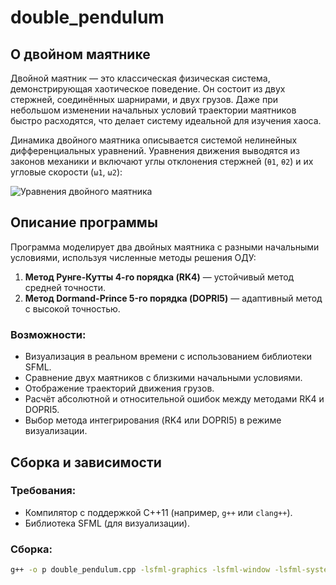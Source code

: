 # double_pendulum

## О двойном маятнике
Двойной маятник — это классическая физическая система, демонстрирующая хаотическое поведение. Он состоит из двух стержней, соединённых шарнирами, и двух грузов. Даже при небольшом изменении начальных условий траектории маятников быстро расходятся, что делает систему идеальной для изучения хаоса.

Динамика двойного маятника описывается системой нелинейных дифференциальных уравнений. Уравнения движения выводятся из законов механики и включают углы отклонения стержней (`θ1`, `θ2`) и их угловые скорости (`ω1`, `ω2`):

![Уравнения двойного маятника](http://www.physics.usyd.edu.au/~wheat/dpend_html/eom_dpend.jpg) 

## Описание программы
Программа моделирует два двойных маятника с разными начальными условиями, используя численные методы решения ОДУ:
1. **Метод Рунге-Кутты 4-го порядка (RK4)** — устойчивый метод средней точности.
2. **Метод Dormand-Prince 5-го порядка (DOPRI5)** — адаптивный метод с высокой точностью.

### Возможности:
- Визуализация в реальном времени с использованием библиотеки SFML.
- Сравнение двух маятников с близкими начальными условиями.
- Отображение траекторий движения грузов.
- Расчёт абсолютной и относительной ошибок между методами RK4 и DOPRI5.
- Выбор метода интегрирования (RK4 или DOPRI5) в режиме визуализации.

## Сборка и зависимости
### Требования:
- Компилятор с поддержкой C++11 (например, `g++` или `clang++`).
- Библиотека SFML (для визуализации).

### Сборка:
```bash
g++ -o p double_pendulum.cpp -lsfml-graphics -lsfml-window -lsfml-system
